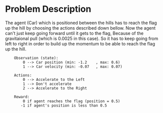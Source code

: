 # Problem Description

The agent (Car) which is positioned between the hills has to reach the flag up the hill by choosing the actions described down bellow.
Now the agent can't just keep going forward until it gets to the flag, Because of the gravitaional pull (which is 0.0025 
in this case). So it has to keep going from left to right in order to build up the momentum to be able to reach the flag up the hill.

        Observation (state):
            0 --> Car position (min: -1.2    , max: 0.6)
            1 --> Car velocity (min: -0.07   , max: 0.07)

        Actions:
            0 --> Accelerate to the Left
            1 --> Don't accelerate
            2 --> Accelerate to the Right

        Reward:
            0 if agent reaches the flag (position = 0.5)
           -1 if agent's position is less than 0.5
